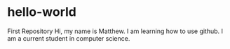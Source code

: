 hello-world
===========

First Repository 
Hi, my name is Matthew. I am learning how to use github. I am a current student in computer science.

